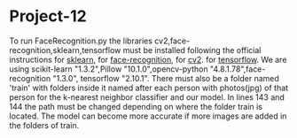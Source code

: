# Project-12
To run FaceRecognition.py the libraries cv2,face-recognition,sklearn,tensorflow must be installed following the official instructions 
for [sklearn](https://scikit-learn.org/stable/install.html),
for [face-recognition]( https://pypi.org/project/face-recognition/),
for [cv2](https://pypi.org/project/opencv-python/).
for [tensorflow](https://www.tensorflow.org/install).
We are using scikit-learn "1.3.2",Pillow "10.1.0",opencv-python "4.8.1.78",face-recognition "1.3.0", tensorflow "2.10.1".
There must also be a folder named 'train' with folders inside it named after each person with photos(jpg) of that person for the k-nearest neighbor classifier and our model.
In lines 143 and 144 the path must be changed depending on where the folder train is located.
The model can become more accurate if more images are added in the folders of train.
